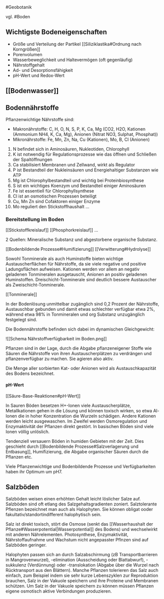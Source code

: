 #Geobotanik 

vgl. #Boden 

## Wichtigste Bodeneigenschaften

- Größe und Verteilung der Partikel [[Siliziklastika#Ordnung nach Korngrößen]]
- Porenvolumen
- Wasserbeweglichkeit und Haltevermögen (oft gegenläufig)
- Nährstoffgehalt
- Ad- und Desorptionsfähigkeit
- pH-Wert und Redox-Wert

## [[Bodenwasser]]

## Bodennährstoffe

Pflanzenwichtige Nährstoffe sind:
- Makronährstoffe: C, H, O, N, S, P, K, Ca, Mg (CO2, H2O, Kationen (Ammonium NH4, K, Ca, Mg), Anionen (Nitrat NO3, Sulphat, Phosphat))
- Mikronährstoffe: Fe, Mn, Zn, Na, Cu (Kationen), Mo, B, Cl (Anionen)

1. N befindet sich in Aminosäuren, Nukleotiden, Chlorophyll
2. K ist notwendig für Regulationsprozesse wie das öffnen und Schließen der Spaltöffnungen
3. Ca stabilisiert Membranen und Zellwand, wirkt als Regulator
4. P ist Bestandteil der Nukleinsäuren und Energiehaltiger Substanzen wie ATP
5. Mg ist Chlorophylbestandteil und wichtig bei Proteinbiosynthese
6. S ist ein wichtiges Koenzym und Bestandteil einiger Aminosäuren
7. Fe ist essentiell für Chlorophyllsynthese
8. Cl ist an osmotischen Prozessen beteiligt
9. Cu, Mn Zn sind Cofaktoren einiger Enzyme
10. Mo reguliert den Stickstoffhaushalt
...

### Bereitstellung im Boden

[[Stickstoffkreislauf]] [[Phosphorkreislauf]] ...

2 Quellen: Mineralische Substanz und abgestorbene organische Substanz.

[[Bodenbildende Prozesse#Humifizierung]] [[Verwitterung#Hydrolyse]]

Sowohl Tonminerale als auch Huminstoffe bieten wichtige Austauscherflächen für Nährstoffe, da sie viele negative und positive Ladungsflächen aufweisen. Kationen werden vor allem an negativ geladenen Tonmineralen ausgetauscht, Anionen an positiv geladenen Huminstoffen. Dreischicht-Tonminerale sind deutlich bessere Austauscher als Zweischicht-Tonminerale.

[[Tonminerale]]

In der Bodenlösung unmittelbar zugänglich sind 0,2 Prozent der Nährstoffe, Austauschbar gebunden und damit etwas schlechter verfügbar etwa 2%, während etwa 98% in Tonmineralen und org Substanz unzugänglich festgelegt sind.

Die Bodennährstoffe befinden sich dabei im dynamischen Gleichgewicht:

![[Schema Nährstoffverfügbarkeit im Boden.png]]

Pflanzen sind in der Lage, durch die Abgabe pflanzeneigener Stoffe wie Säuren die Nährstoffe von ihren Austauscherplätzen zu verdrängen und pflanzenverfügbar zu machen. Sie agieren also aktiv.

Die Menge aller sorbierten Kat- oder Anionen wird als Austauschkapazität des Bodens bezeichnet.

#### pH-Wert

[[Säure-Base-Reaktionen#pH-Wert]]

In Sauren Böden besetzen H+-Ionen viele Austauscherplätze, Metallkationen gehen in die Lösung und können toxisch wirken, so etwa Al-Ionen die in hoher Konzentration die Wurzeln schädigen. Andere Kationen werden leicht ausgewaschen. Im Zweifel werden Osmoregulation und Enzymaktivität der Pflanzen direkt gestört. In basischen Böden sind viele Ionen völlig unlöslich.

Tendenziell versauern Böden in humiden Gebieten mit der Zeit. Dies geschieht durch
[[Bodenbildende Prozesse#Salzverlagerung und Entbasung]], Humifizierung, die Abgabe organischer Säuren durch die Pflanzen etc.

Viele Pflanzenwichtige und Bodenbildende Prozesse und Verfügbarkeiten haben ihr Optimum um pH7.

## Salzböden

Salzböden weisen einen erhöhten Gehalt leicht löslicher Salze auf. Salzböden sind oft etlang des Salzgehaltsgradienten zoniert. Salztolerante Pflenzen bezeichnet man auch als Halophyten. Sie können obligat ooder fakultativ/standortindifferent halophytisch sein.

Salz ist direkt toxisch, stört die Osmose (senkt das [[Wasserhaushalt der Pflanze#Wasserpotential|Wasserpotential]] des Bodens) und wechselwirkt mit anderen Nährelementen. Photosynthese, Enzymaktivität, Nährstoffaufnahme und Wachstum nicht angepasster Pflnzen sind auf Salzböden geringer.

Halophyten passen sich an durch Salzabschirmung (zB Transportbarrieren in Mangrovenwurzel), -elimination (Ausscheidung oder Blattabwurf), -sukkulenz (Verdünnung) oder -translokation (Abgabe über die Wurzel nach Rücktransport aus den Blättern). Manche Pflanzen tolerieren das Salz auch einfach, zum Beispiel indem sie sehr kurze Lebenszyklen zur Reproduktion brauchen, Salz in der Vakuole speichern und ihre Proteine und Membranen schützen. Um Salz in der Vakuole speichern zu können müssen Pflanzen eigene osmotisch aktive Verbindungen produzieren.